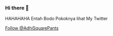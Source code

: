 ### Hi there 👋

<!--
**SatriaAdhiPradana/SatriaAdhiPradana** is a ✨ _special_ ✨ repository because its `README.md` (this file) appears on your GitHub profile.

Here are some ideas to get you started:

- 🔭 I’m currently working on ... NOPE
- 🌱 I’m currently learning ... NOPE
- 👯 I’m looking to collaborate on ... NOPE
- 🤔 I’m looking for help with ... NOPE
- 💬 Ask me about ... NOPE
- 📫 How to reach me: ... NOPE
- 😄 Pronouns: ... NOPE
- ⚡ Fun fact: ... NOPE
--> HAHAHAHA Entah Bodo Pokoknya lihat My Twitter
<a href="https://twitter.com/AdhiSquarePants?ref_src=twsrc%5Etfw" class="twitter-follow-button" data-show-count="false">Follow @AdhiSquarePants</a><script async src="https://platform.twitter.com/widgets.js" charset="utf-8"></script>
